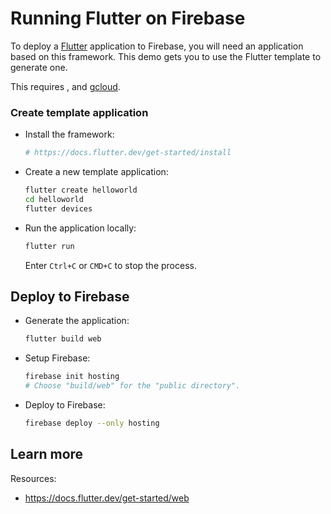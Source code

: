 # Running Flutter on Firebase

<!--- Generated 2022-08-24 06:26:55.776732 -->

To deploy a [Flutter](https://flutter.dev/) application to Firebase, you will need an application
based on this framework. This demo gets you to use the Flutter template to generate one. 

This requires , and [gcloud](https://cloud.google.com/sdk/docs/install). 

### Create template application


* Install the framework:

    ```bash
    # https://docs.flutter.dev/get-started/install

    ```

* Create a new template application:

    ```bash
    flutter create helloworld
    cd helloworld
    flutter devices

    ```




* Run the application locally:

    ```bash
    flutter run
    ```

    Enter `Ctrl+C` or `CMD+C` to stop the process.




## Deploy to Firebase

* Generate the application: 

    ```bash
    flutter build web
    ```

* Setup Firebase: 

    ```bash
    firebase init hosting
    # Choose "build/web" for the "public directory".
    ```

* Deploy to Firebase: 

    ```bash
    firebase deploy --only hosting
    ```



## Learn more

Resources: 

- https://docs.flutter.dev/get-started/web
